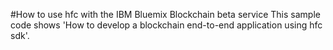
#How to use hfc with the IBM Bluemix Blockchain beta service
This sample code shows 'How to develop a blockchain end-to-end application using hfc sdk'.
